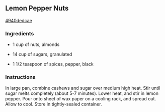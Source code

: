 ## Lemon Pepper Nuts

[4940dedcae](http://www.food.com/recipe/lemon-pepper-nuts-329625)

### Ingredients

 - 1 cup of nuts, almonds

 - 14 cup of sugars, granulated

 - 1 1/2 teaspoon of spices, pepper, black

### Instructions

In large pan, combine cashews and sugar over medium high heat. Stir until sugar melts completely (about 5-7 minutes). Lower heat, and stir in lemon pepper. Pour onto sheet of wax paper on a cooling rack, and spread out. Allow to cool. Store in tightly-sealed container.